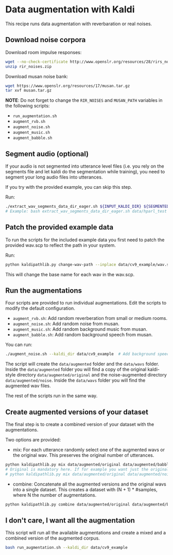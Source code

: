 # Data augmentation with Kaldi

This recipe runs data augmentation with reverbaration or real noises.


## Download noise corpora

Download room impulse responses:

```bash
wget --no-check-certificate http://www.openslr.org/resources/28/rirs_noises.zip
unzip rir_noises.zip
```

Download musan noise bank:

```bash
wget https://www.openslr.org/resources/17/musan.tar.gz
tar xvf musan.tar.gz
```

**NOTE**: Do not forget to change the `RIR_NOISES` and `MUSAN_PATH` variables in the following scripts:

- `run_augmentation.sh`
- `augment_rvb.sh`
- `augment_noise.sh`
- `augment_music.sh`
- `augment_babble.sh`


## Segment audio (optional)

If your audio is not segmented into utterance level files (i.e. you rely on the segments file and let kaldi do the segmentation while training),
you need to segment your long audio files into utterances.

If you try with the provided example, you can skip this step.

Run:

```bash
./extract_wav_segments_data_dir_eager.sh ${INPUT_KALDI_DIR} ${SEGMENTED_KALDI_DIR} ${SEGMENTED_WAV_FOLDER}
# Example: bash extract_wav_segments_data_dir_eager.sh data/hparl_test data/hparl_segments data/hparl_wavs
```

## Patch the provided example data

To run the scripts for the included example data you first need to patch the provided wav.scp to reflect the path in your system.

Run:

```bash
python kaldipathlib.py change-wav-path --inplace data/cv9_example/wav.scp $(pwd)/data/wavs_cv9
```

This will change the base name for each wav in the wav.scp.

## Run the augmentations

Four scripts are provided to run individual augmentations. Edit the scripts to modify the default configuration.

- `augment_rvb.sh`: Add random reverberation from small or medium rooms.
- `augment_noise.sh`: Add random noise from musan.
- `augment_music.sh`: Add random background music from musan.
- `augment_babble.sh`: Add random background speech from musan.

You can run:

```bash
./augment_noise.sh --kaldi_dir data/cv9_example  # Add background speech in the included example folder
```
The script will create the `data/augmented` folder and the `data/wavs` folder.
Inside the `data/augmented` folder you will find a copy of the original kaldi-style directory `data/augmented/original`
and the noise-augmented directory `data/augmented/noise`. Inside the `data/wavs` folder you will find the augmented wav files.

The rest of the scripts run in the same way.


## Create augmented versions of your dataset

The final step is to create a combined version of your dataset with the augmentations.

Two options are provided:

- mix: For each utterance randomly select one of the augmented wavs or the original wav. This preserves the original number of utterances.

```bash
python kaldipathlib.py mix data/augmented/original data/augmented/babble data/augmented/music data/augmented/noise data/augmented/rvb data/mixed
# Original is mandatory here. If for example you want just the original + noise you can run:
# python kaldipathlib.py mix data/augmented/original data/augmented/noise data/mixed_orig_noise
```

- combine: Concatenate all the augmented versions and the original wavs into a single dataset. This creates a dataset with (N + 1) * #samples, where N the number of augmentations.

```bash
python kaldipathlib.py combine data/augmented/original data/augmented/babble data/augmented/music data/augmented/noise data/augmented/rvb data/combined
```

## I don't care, I want all the augmentation

This script will run all the available augmentations and create a mixed and a combined version of the augmented corpus.

```bash
bash run_augmentation.sh --kaldi_dir data/cv9_example
```
